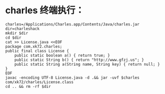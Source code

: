 # charles 终端执行：  

    charles=/Applications/Charles.app/Contents/Java/charles.jar
    dir=charleshack
    mkdir $dir
    cd $dir
    cat >> License.java <<EOF
    package com.xk72.charles;
    public final class License {
        public static boolean a() { return true; }
        public static String b() { return "http://www.gfzj.us"; }
        public static String a(String name, String key) { return null; }
    }
    EOF
    javac -encoding UTF-8 License.java -d .&& jar -uvf $charles com/xk72/charles/License.class
    cd .. && rm -rf $dir
